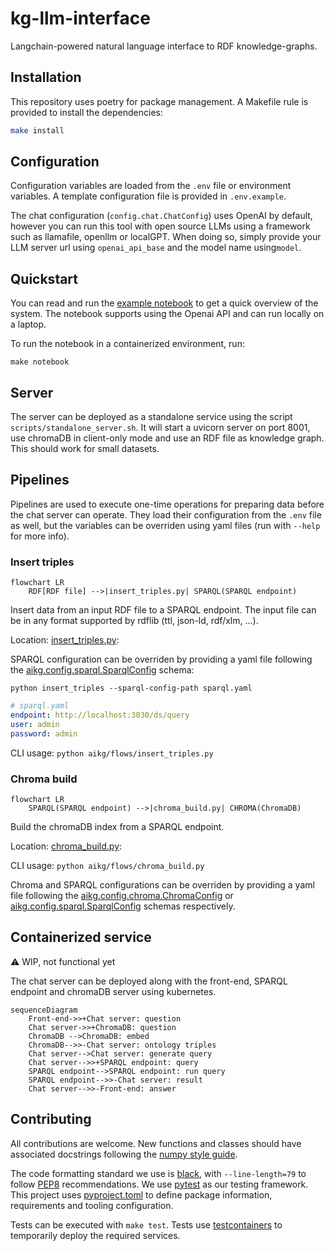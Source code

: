 # kg-llm-interface
Langchain-powered natural language interface to RDF knowledge-graphs.

## Installation

This repository uses poetry for package management. A Makefile rule is provided to install the dependencies:

```bash
make install
```

## Configuration

Configuration variables are loaded from the `.env` file or environment variables. A template configuration file is provided in `.env.example`.

The chat configuration (`config.chat.ChatConfig`) uses OpenAI by default, however you can run this tool with open source LLMs using a framework such as llamafile, openllm or localGPT. When doing so, simply provide your LLM server url using `openai_api_base` and the model name using`model`.


## Quickstart

You can read and run the [example notebook](aikg/notebooks/nl_sparql.ipynb) to get a quick overview of the system.
The notebook supports using the Openai API and can run locally on a laptop.

To run the notebook in a containerized environment, run:

`make notebook`

## Server

The server can be deployed as a standalone service using the script `scripts/standalone_server.sh`. It will start a uvicorn server on port 8001, use chromaDB in client-only mode and use an RDF file as knowledge graph. This should work for small datasets.


## Pipelines

Pipelines are used to execute one-time operations for preparing data before the chat server can operate. They load their configuration from the `.env` file as well, but the variables can be overriden using yaml files (run with `--help` for more info).

### Insert triples

```mermaid
flowchart LR
    RDF[RDF file] -->|insert_triples.py| SPARQL(SPARQL endpoint)
```

Insert data from an input RDF file to a SPARQL endpoint. The input file can be in any format supported by rdflib (ttl, json-ld, rdf/xlm, ...).

Location: [insert_triples.py](aikg/flows/insert_triples.py):

SPARQL configuration can be overriden by providing a yaml file following the [aikg.config.sparql.SparqlConfig](aikg/config/sparql.py) schema:

`python insert_triples --sparql-config-path sparql.yaml`

```yaml
# sparql.yaml
endpoint: http://localhost:3030/ds/query
user: admin
password: admin
```

CLI usage: `python aikg/flows/insert_triples.py`

### Chroma build

```mermaid
flowchart LR
    SPARQL(SPARQL endpoint) -->|chroma_build.py| CHROMA(ChromaDB)
```

Build the chromaDB index from a SPARQL endpoint.

Location: [chroma_build.py](aikg/flows/chroma_build.py):

CLI usage: `python aikg/flows/chroma_build.py`

Chroma and SPARQL configurations can be overriden by providing a yaml file following the [aikg.config.chroma.ChromaConfig](aikg/config/chroma.py) or [aikg.config.sparql.SparqlConfig](aikg/config/sparql.py) schemas respectively.


## Containerized service

:warning: WIP, not functional yet

The chat server can be deployed along with the front-end, SPARQL endpoint and chromaDB server using kubernetes.

```mermaid
sequenceDiagram
    Front-end->>+Chat server: question
    Chat server->>+ChromaDB: question
    ChromaDB -->ChromaDB: embed
    ChromaDB-->>-Chat server: ontology triples
    Chat server-->Chat server: generate query
    Chat server-->>+SPARQL endpoint: query
    SPARQL endpoint-->SPARQL endpoint: run query
    SPARQL endpoint-->>-Chat server: result
    Chat server-->>-Front-end: answer
```

## Contributing

All contributions are welcome. New functions and classes should have associated docstrings following the [numpy style guide](https://numpydoc.readthedocs.io/en/latest/format.html).

The code formatting standard we use is [black](https://github.com/psf/black), with `--line-length=79` to follow [PEP8](https://peps.python.org/pep-0008/) recommendations. We use [pytest](https://docs.pytest.org/en/7.2.x/) as our testing framework. This project uses [pyproject.toml](https://pip.pypa.io/en/stable/reference/build-system/pyproject-toml/) to define package information, requirements and tooling configuration.

Tests can be executed with `make test`. Tests use [testcontainers](https://testcontainers.com) to temporarily deploy the required services.
